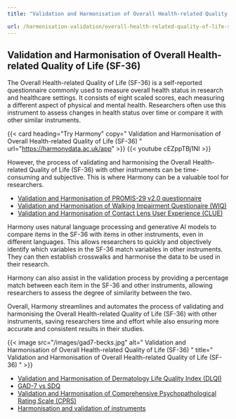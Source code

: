 ```yaml
---
title: "Validation and Harmonisation of Overall Health-related Quality of Life (SF-36)"

url: /harmonisation-validation/overall-health-related-quality-of-life-sf-36
---
```


## Validation and Harmonisation of Overall Health-related Quality of Life (SF-36)

The Overall Health-related Quality of Life (SF-36) is a self-reported questionnaire commonly used to measure overall health status in research and healthcare settings. It consists of eight scaled scores, each measuring a different aspect of physical and mental health. Researchers often use this instrument to assess changes in health status over time or compare it with other similar instruments.

{{< card heading="Try Harmony" copy=" Validation and Harmonisation of Overall Health-related Quality of Life (SF-36) " url="https://harmonydata.ac.uk/app" >}}
{{< youtube cEZppTBj1NI >}}

However, the process of validating and harmonising the Overall Health-related Quality of Life (SF-36) with other instruments can be time-consuming and subjective. This is where Harmony can be a valuable tool for researchers.

* [Validation and Harmonisation of PROMIS-29 v2.0 questionnaire](/harmonisation-validation/promis-29-v2-0-questionnaire)
* [Validation and Harmonisation of Walking Impairment Questionaire (WIQ)](/harmonisation-validation/walking-impairment-questionaire-wiq)
* [Validation and Harmonisation of Contact Lens User Experience (CLUE)](/harmonisation-validation/contact-lens-user-experience-clue)

Harmony uses natural language processing and generative AI models to compare items in the SF-36 with items in other instruments, even in different languages. This allows researchers to quickly and objectively identify which variables in the SF-36 match variables in other instruments. They can then establish crosswalks and harmonise the data to be used in their research.

Harmony can also assist in the validation process by providing a percentage match between each item in the SF-36 and other instruments, allowing researchers to assess the degree of similarity between the two.

Overall, Harmony streamlines and automates the process of validating and harmonising the Overall Health-related Quality of Life (SF-36) with other instruments, saving researchers time and effort while also ensuring more accurate and consistent results in their studies. 


{{< image src="/images/gad7-becks.jpg" alt=" Validation and Harmonisation of Overall Health-related Quality of Life (SF-36) " title=" Validation and Harmonisation of Overall Health-related Quality of Life (SF-36) " >}}









* [Validation and Harmonisation of Dermatology Life Quality Index (DLQI)](/harmonisation-validation/dermatology-life-quality-index-dlqi)
* [GAD-7 vs SDQ](/gad-7-vs-sdq)
* [Validation and Harmonisation of Comprehensive Psychopathological Rating Scale (CPRS)](/harmonisation-validation/comprehensive-psychopathological-rating-scale-cprs)
* [Harmonisation and validation of instruments](/harmonisation-validation/)
